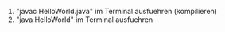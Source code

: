 1. "javac HelloWorld.java" im Terminal ausfuehren (kompilieren)
2. "java HelloWorld" im Terminal ausfuehren